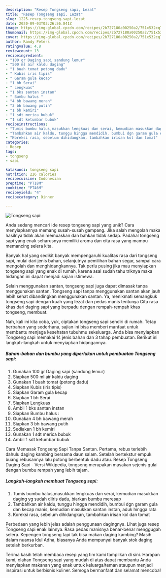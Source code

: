 ```yaml
---
description: "Resep Tongseng sapi, Lezat"
title: "Resep Tongseng sapi, Lezat"
slug: 1225-resep-tongseng-sapi-lezat
date: 2020-09-03T03:26:56.841Z
image: https://img-global.cpcdn.com/recipes/2b727180a00250a2/751x532cq70/tongseng-sapi-foto-resep-utama.jpg
thumbnail: https://img-global.cpcdn.com/recipes/2b727180a00250a2/751x532cq70/tongseng-sapi-foto-resep-utama.jpg
cover: https://img-global.cpcdn.com/recipes/2b727180a00250a2/751x532cq70/tongseng-sapi-foto-resep-utama.jpg
author: Randy Peters
ratingvalue: 4.8
reviewcount: 13
recipeingredient:
- "100 gr Daging sapi sandung lemur"
- "500 ml air kaldu daging"
- "1 buah tomat potong dadu"
- " Kubis iris tipis"
- " Garam gula kecap"
- "1 bh Serai"
- " Lengkuas"
- "1 bks santan instan"
- " Bumbu halus "
- "4 bh bawang merah"
- "3 bh bawang putih"
- "1 bh kemiri"
- "1 sdt merica bubuk"
- "1 sdt ketumbar bubuk"
recipeinstructions:
- "Tumis bumbu halus,masukkan lengkuas dan serai, kemudian masukkan daging yg sudah diiris dadu, biarkan bumbu meresap"
- "Tambahkan air kaldu, tunggu hingga mendidih, bumbui dgn garam gula dan kecap manis, kemudian masukkan santan instan, aduk hingga rata"
- "Koreksi rasa, sebelum dihidangkan, tambahkan irisan kol dan tomat"
categories:
- Resep
tags:
- tongseng
- sapi

katakunci: tongseng sapi 
nutrition: 226 calories
recipecuisine: Indonesian
preptime: "PT18M"
cooktime: "PT46M"
recipeyield: "4"
recipecategory: Dinner

---
```



![Tongseng sapi](https://img-global.cpcdn.com/recipes/2b727180a00250a2/751x532cq70/tongseng-sapi-foto-resep-utama.jpg)

Anda sedang mencari ide resep tongseng sapi yang unik? Cara menyiapkannya memang susah-susah gampang. Jika salah mengolah maka hasilnya tidak akan memuaskan dan bahkan tidak sedap. Padahal tongseng sapi yang enak seharusnya memiliki aroma dan cita rasa yang mampu memancing selera kita.

Banyak hal yang sedikit banyak mempengaruhi kualitas rasa dari tongseng sapi, mulai dari jenis bahan, selanjutnya pemilihan bahan segar, sampai cara mengolah dan menghidangkannya. Tak perlu pusing jika mau menyiapkan tongseng sapi yang enak di rumah, karena asal sudah tahu triknya maka hidangan ini dapat menjadi sajian istimewa.

Selain menggunakan santan, tongseng sapi juga dapat dimasak tanpa menggunakan santan. Tongseng sapi tanpa menggunakan santan akan jauh lebih sehat dibandingkan menggunakan santan. Ya, menikmati semangkuk tongseng sapi dengan kuah yang lezat dan pedas manis tentunya Cita rasa khas dari daging sapi yang berpadu dengan rempah-rempah khas tongseng, membuat.


Nah, kali ini kita coba, yuk, ciptakan tongseng sapi sendiri di rumah. Tetap berbahan yang sederhana, sajian ini bisa memberi manfaat untuk membantu menjaga kesehatan tubuhmu sekeluarga. Anda bisa menyiapkan Tongseng sapi memakai 14 jenis bahan dan 3 tahap pembuatan. Berikut ini langkah-langkah untuk menyiapkan hidangannya.

<!--inarticleads1-->

##### Bahan-bahan dan bumbu yang diperlukan untuk pembuatan Tongseng sapi:

1. Gunakan 100 gr Daging sapi (sandung lemur)
1. Siapkan 500 ml air kaldu daging
1. Gunakan 1 buah tomat (potong dadu)
1. Siapkan  Kubis (iris tipis)
1. Siapkan  Garam gula kecap
1. Siapkan 1 bh Serai
1. Siapkan  Lengkuas
1. Ambil 1 bks santan instan
1. Siapkan  Bumbu halus :
1. Gunakan 4 bh bawang merah
1. Siapkan 3 bh bawang putih
1. Sediakan 1 bh kemiri
1. Gunakan 1 sdt merica bubuk
1. Ambil 1 sdt ketumbar bubuk


Cara Memasak Tongseng Sapi Tanpa Santan. Pertama, rebus terlebih dahulu daging kambing bersama daun salam. Setelah bertekstur empuk buang rebusannya lalu potong berbentuk dadu atau. Resep Tongseng Daging Sapi - Versi Wikipedia, tongseng merupakan masakan sejenis gulai dengan bumbu rempah yang lebih tajam. 

<!--inarticleads2-->

##### Langkah-langkah membuat Tongseng sapi:

1. Tumis bumbu halus,masukkan lengkuas dan serai, kemudian masukkan daging yg sudah diiris dadu, biarkan bumbu meresap
1. Tambahkan air kaldu, tunggu hingga mendidih, bumbui dgn garam gula dan kecap manis, kemudian masukkan santan instan, aduk hingga rata
1. Koreksi rasa, sebelum dihidangkan, tambahkan irisan kol dan tomat


Perbedaan yang lebih jelas adalah penggunaan dagingnya. Lihat juga resep Tongseng sapi enak lainnya. Rasa pedas manisnya benar-benar menggugah selera. Kepengen tongseng tapi tak bisa makan daging kambing? Masih dalam nuansa Idul Adha, biasanya Anda mempunyai banyak stok daging setelah berkurban. 

Terima kasih telah membaca resep yang tim kami tampilkan di sini. Harapan kami, olahan Tongseng sapi yang mudah di atas dapat membantu Anda menyiapkan makanan yang enak untuk keluarga/teman ataupun menjadi inspirasi untuk berbisnis kuliner. Semoga bermanfaat dan selamat mencoba!
